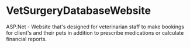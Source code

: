 # VetSurgeryDatabaseWebsite
 ASP.Net - Website that's designed for veterinarian staff to make bookings for client's and their pets in addition to prescribe medications or calculate financial reports.
